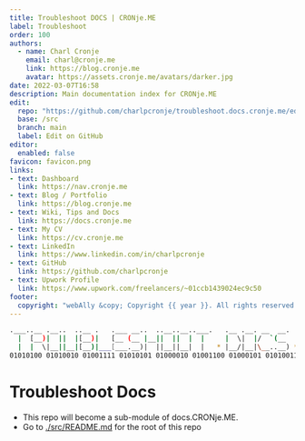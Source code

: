 ```yaml
---
title: Troubleshoot DOCS | CRONje.ME
label: Troubleshoot
order: 100
authors:
  - name: Charl Cronje
    email: charl@cronje.me
    link: https://blog.cronje.me
    avatar: https://assets.cronje.me/avatars/darker.jpg
date: 2022-03-07T16:58
description: Main documentation index for CRONje.ME
edit:
  repo: "https://github.com/charlpcronje/troubleshoot.docs.cronje.me/edit/"
  base: /src
  branch: main
  label: Edit on GitHub
editor:
  enabled: false
favicon: favicon.png
links:
- text: Dashboard
  link: https://nav.cronje.me
- text: Blog / Portfolio
  link: https://blog.cronje.me
- text: Wiki, Tips and Docs 
  link: https://docs.cronje.me
- text: My CV
  link: https://cv.cronje.me
- text: LinkedIn
  link: https://www.linkedin.com/in/charlpcronje
- text: GitHub
  link: https://github.com/charlpcronje
- text: Upwork Profile
  link: https://www.upwork.com/freelancers/~01ccb1439024ec9c50
footer:
  copyright: "webAlly &copy; Copyright {{ year }}. All rights reserved."
---
```

<script type="text/javascript">(function(w,s){var e=document.createElement("script");e.type="text/javascript";e.async=true;e.src="https://cdn.pagesense.io/js/webally/f2527eebee974243853bcd47b32631f4.js";var x=document.getElementsByTagName("script")[0];x.parentNode.insertBefore(e,x);})(window,"script");</script>

```sh
.___..__ .__..  ..__ .   .___ __..  ..__..__..___.   .__ .__. __  __.   .  ..___
  |  [__)|  ||  |[__)|   [__ (__ |__||  ||  |  |     |  \|  |/  `(__    |\/|[__ 
  |  |  \|__||__|[__)|___[___.__)|  ||__||__|  |   * |__/|__|\__..__) * |  |[___
01010100 01010010 01001111 01010101 01000010 01001100 01000101 01010011 01001000 01001111 01001111 01010100 00101110 01000100 01001111 01000011 01010011 00101110 01001101 01000101                                 
```

# Troubleshoot Docs

- This repo will become a sub-module of docs.CRONje.ME.
- Go to [./src/README.md](./src/README.md) for the root of this repo